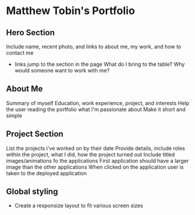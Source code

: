 # Matthew Tobin's Portfolio

## Hero Section
Include name, recent photo, and links to about me, my work, and how to contact me
* links jump to the section in the page
What do I bring to the table?
Why would someone want to work with me?

## About Me
Summary of myself
Education, work experience, project, and interests
Help the user reading the portfolio what I'm passionate about 
Make it short and simple

## Project Section
List the projects i've worked on by their date
Provide details, include roles within the project, what I did, how the project turned out
Include titled images/animations fo the applications
First application should have a larger image than the other applications
When clicked on the application user is taken to the deployed application

## Global styling
* Create a responsize layout to fit various screen sizes

